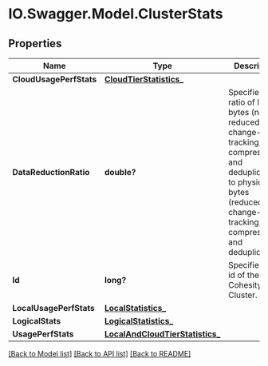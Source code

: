# IO.Swagger.Model.ClusterStats
## Properties

Name | Type | Description | Notes
------------ | ------------- | ------------- | -------------
**CloudUsagePerfStats** | [**CloudTierStatistics_**](CloudTierStatistics_.md) |  | [optional] 
**DataReductionRatio** | **double?** | Specifies the ratio of logical bytes (not reduced by change-block tracking, compression and deduplication) to physical bytes (reduced by change-block tracking, compression and deduplication). | [optional] 
**Id** | **long?** | Specifies the id of the Cohesity Cluster. | [optional] 
**LocalUsagePerfStats** | [**LocalStatistics_**](LocalStatistics_.md) |  | [optional] 
**LogicalStats** | [**LogicalStatistics_**](LogicalStatistics_.md) |  | [optional] 
**UsagePerfStats** | [**LocalAndCloudTierStatistics_**](LocalAndCloudTierStatistics_.md) |  | [optional] 

[[Back to Model list]](../README.md#documentation-for-models) [[Back to API list]](../README.md#documentation-for-api-endpoints) [[Back to README]](../README.md)

